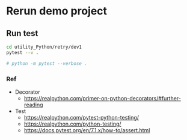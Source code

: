 # Rerun demo project

## Run test
```bash
cd utility_Python/retry/dev1
pytest --v .

# python -m pytest --verbose .
```

### Ref
- Decorator
	- https://realpython.com/primer-on-python-decorators/#further-reading
- Test
	- https://realpython.com/pytest-python-testing/
	- https://realpython.com/python-testing/
	- https://docs.pytest.org/en/7.1.x/how-to/assert.html